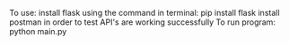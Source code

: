 To use:
 install flask using the command in terminal: pip install flask 
 install postman in order to test API's are working successfully
To run program: 
 python main.py 
